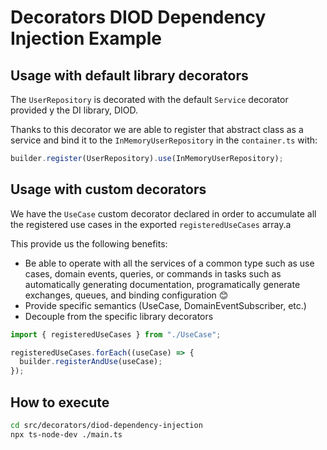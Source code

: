# Decorators DIOD Dependency Injection Example

## Usage with default library decorators

The `UserRepository` is decorated with the default `Service` decorator provided y the DI library, DIOD.

Thanks to this decorator we are able to register that abstract class as a service and bind it to the `InMemoryUserRepository` in the `container.ts` with:

```typescript
builder.register(UserRepository).use(InMemoryUserRepository);
```

## Usage with custom decorators

We have the `UseCase` custom decorator declared in order to accumulate all the registered use cases in the exported `registeredUseCases` array.a

This provide us the following benefits:

- Be able to operate with all the services of a common type such as use cases, domain events, queries, or commands in tasks such as automatically generating documentation, programatically generate exchanges, queues, and binding configuration 😊
- Provide specific semantics (UseCase, DomainEventSubscriber, etc.)
- Decouple from the specific library decorators

```typescript
import { registeredUseCases } from "./UseCase";

registeredUseCases.forEach((useCase) => {
  builder.registerAndUse(useCase);
});
```

## How to execute

```bash
cd src/decorators/diod-dependency-injection
npx ts-node-dev ./main.ts
```
